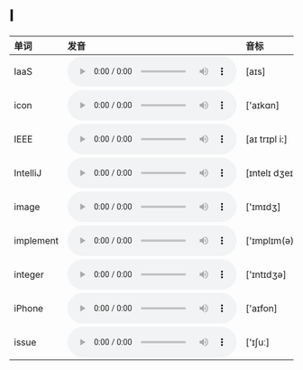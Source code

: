 
# I

| 单词  | 发音 | 音标 |
| :-- | :-- | :-- |
| IaaS | <audio :src="$withBase('/audio/IaaS.mp3')" controls="controls" controlslist="nodownload"></audio> | [aɪs] |
| icon | <audio :src="$withBase('/audio/icon.mp3')" controls="controls" controlslist="nodownload"></audio> | ['aɪkɑn] |
| IEEE | <audio :src="$withBase('/audio/IEEE.mp3')" controls="controls" controlslist="nodownload"></audio> | [aɪ trɪpl i:] |
| IntelliJ | <audio :src="$withBase('/audio/IntelliJ.mp3')" controls="controls" controlslist="nodownload"></audio> | [ɪntelɪ dʒeɪ] |
| image | <audio :src="$withBase('/audio/image.mp3')" controls="controls" controlslist="nodownload"></audio> | ['ɪmɪdʒ] |
| implement | <audio :src="$withBase('/audio/implement.mp3')" controls="controls" controlslist="nodownload"></audio> | ['ɪmplɪm(ə)nt] |
| integer | <audio :src="$withBase('/audio/integer.mp3')" controls="controls" controlslist="nodownload"></audio> | ['ɪntɪdʒə] |
| iPhone | <audio :src="$withBase('/audio/iPhone.mp3')" controls="controls" controlslist="nodownload"></audio> | ['aɪfon] |
| issue | <audio :src="$withBase('/audio/issue.mp3')" controls="controls" controlslist="nodownload"></audio> | ['ɪʃuː] |
